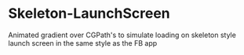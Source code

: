# Skeleton-LaunchScreen
Animated gradient over CGPath's to simulate loading on skeleton style launch screen in the same style as the FB app
